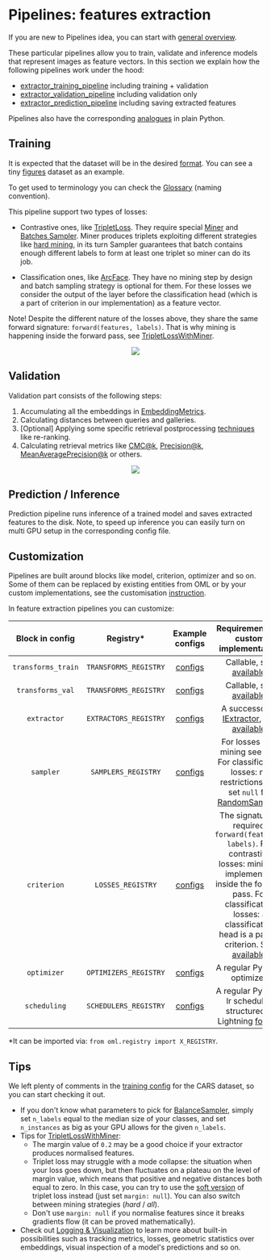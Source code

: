# Pipelines: features extraction

If you are new to Pipelines idea, you can start with
[general overview](https://open-metric-learning.readthedocs.io/en/latest/oml/pipelines_general.html).

These particular pipelines allow you to train, validate and inference models that represent images as feature vectors.
In this section we explain how the following pipelines work under the hood:
* [extractor_training_pipeline](https://open-metric-learning.readthedocs.io/en/latest/contents/lightning.html#extractor-training-pipeline) including training + validation
* [extractor_validation_pipeline](https://open-metric-learning.readthedocs.io/en/latest/contents/lightning.html#extractor-validation-pipeline) including validation only
* [extractor_prediction_pipeline](https://open-metric-learning.readthedocs.io/en/latest/contents/lightning.html#extractor-prediction-pipeline) including saving extracted features

Pipelines also have the corresponding [analogues](https://open-metric-learning.readthedocs.io/en/latest/feature_extraction/python_examples.html) in plain Python.

## Training

It is expected that the dataset will be in the desired
[format](https://open-metric-learning.readthedocs.io/en/latest/oml/data.html).
You can see a tiny
[figures](https://drive.google.com/drive/folders/1plPnwyIkzg51-mLUXWTjREHgc1kgGrF4?usp=share_link)
dataset as an example.

To get used to terminology you can check the
[Glossary](https://github.com/OML-Team/open-metric-learning#faq)
(naming convention).


This pipeline support two types of losses:
* Contrastive ones, like [TripletLoss](https://open-metric-learning.readthedocs.io/en/latest/contents/losses.html#tripletlosswithminer).
  They require special
  [Miner](https://open-metric-learning.readthedocs.io/en/latest/contents/miners.html)
  and
  [Batches Sampler](https://open-metric-learning.readthedocs.io/en/latest/contents/samplers.html).
  Miner produces triplets exploiting different strategies like
  [hard mining](https://open-metric-learning.readthedocs.io/en/latest/contents/miners.html#hardtripletsminer),
  in its turn Sampler guarantees that batch contains enough
  different labels to form at least one triplet so miner can do its job.

* Classification ones, like [ArcFace](https://open-metric-learning.readthedocs.io/en/latest/contents/losses.html#arcfaceloss).
  They have no mining step by design and batch sampling strategy is optional for them.
  For these losses we consider the output of the layer before the classification head (which is a part of criterion in our implementation)
  as a feature vector.

Note! Despite the different nature of the losses above, they share the same forward signature: `forward(features, labels)`.
That is why mining is happening inside the forward pass, see
[TripletLossWithMiner](https://open-metric-learning.readthedocs.io/en/latest/contents/losses.html#tripletlosswithminer).


<div align="center">
<img src="https://i.ibb.co/FYNkbbg/extractor-train.png">
<div align="left">


## Validation

Validation part consists of the following steps:
1. Accumulating all the embeddings in [EmbeddingMetrics](https://open-metric-learning.readthedocs.io/en/latest/contents/metrics.html#embeddingmetrics).
2. Calculating distances between queries and galleries.
3. [Optional] Applying some specific retrieval postprocessing [techniques](https://open-metric-learning.readthedocs.io/en/latest/contents/postprocessing.html) like re-ranking.
4. Calculating retrieval metrics like
   [CMC@k](https://open-metric-learning.readthedocs.io/en/latest/contents/metrics.html#calc-cmc),
   [Precision@k](https://open-metric-learning.readthedocs.io/en/latest/contents/metrics.html#calc-precision),
   [MeanAveragePrecision@k](https://open-metric-learning.readthedocs.io/en/latest/contents/metrics.html#calc-map)
   or others.

<div align="center">
<img src="https://i.ibb.co/kcVb7YH/extractor-validation.png">
<div align="left">


## Prediction / Inference

Prediction pipeline runs inference of a trained model and saves extracted features to the disk.
Note, to speed up inference you can easily turn on multi GPU setup in the corresponding config file.

## Customization

Pipelines are built around blocks like model, criterion, optimizer and so on.
Some of them can be replaced by existing entities from OML or by your custom implementations, see the customisation
[instruction](https://open-metric-learning.readthedocs.io/en/latest/oml/pipelines_general.html#how-to-use-my-own-implementation-of-loss-model-etc).

In feature extraction pipelines you can customize:

|  Block in config   |       Registry*       |                                       Example configs                                        |                                                                                                                                Requirements on custom implementation                                                                                                                                 |
|:------------------:|:---------------------:|:--------------------------------------------------------------------------------------------:|:----------------------------------------------------------------------------------------------------------------------------------------------------------------------------------------------------------------------------------------------------------------------------------------------------:|
| `transforms_train` | `TRANSFORMS_REGISTRY` | [configs](https://github.com/OML-Team/open-metric-learning/tree/main/oml/configs/transforms) |                                                                                             Callable, see [available](https://github.com/OML-Team/open-metric-learning/tree/main/oml/transforms/images).                                                                                             |
|  `transforms_val`  | `TRANSFORMS_REGISTRY` | [configs](https://github.com/OML-Team/open-metric-learning/tree/main/oml/configs/transforms) |                                                                                             Callable, see [available](https://github.com/OML-Team/open-metric-learning/tree/main/oml/transforms/images).                                                                                             |
|    `extractor`     | `EXTRACTORS_REGISTRY` |   [configs](https://github.com/OML-Team/open-metric-learning/tree/main/oml/configs/model)    |                                         A successor of [IExtractor](https://open-metric-learning.readthedocs.io/en/latest/contents/interfaces.html#iextractor), see [available](https://open-metric-learning.readthedocs.io/en/latest/contents/models.html).                                         |
|     `sampler`      |  `SAMPLERS_REGISTRY`  |  [configs](https://github.com/OML-Team/open-metric-learning/tree/main/oml/configs/sampler)   | For losses with mining see [this](https://open-metric-learning.readthedocs.io/en/latest/contents/samplers.html). For classification losses: no restrictions, but set `null` for [RandomSampler](https://pytorch.org/docs/stable/data.html?highlight=random+sampler#torch.utils.data.RandomSampler).  |
|    `criterion`     |   `LOSSES_REGISTRY`   | [configs](https://github.com/OML-Team/open-metric-learning/tree/main/oml/configs/criterion)  | The signature is required: `forward(features, labels)`. For contrastive losses: mining is implemented inside the forward pass. For classification losses: a classification head is a part of criterion. See [available](https://open-metric-learning.readthedocs.io/en/latest/contents/losses.html). |
|    `optimizer`     | `OPTIMIZERS_REGISTRY` | [configs](https://github.com/OML-Team/open-metric-learning/tree/main/oml/configs/optimizer)  |                                                                                                                                     A regular PyTorch optimizer.                                                                                                                                     |
|    `scheduling`    | `SCHEDULERS_REGISTRY` | [configs](https://github.com/OML-Team/open-metric-learning/tree/main/oml/configs/scheduler)  |                                                         A regular PyTorch lr scheduler, structured in Lightning [format](https://github.com/OML-Team/open-metric-learning/blob/main/tests/test_runs/test_pipelines/configs/train.yaml#L51).                                                          |

*It can be imported via: `from oml.registry import X_REGISTRY`.

## Tips

We left plenty of comments in the [training config](https://github.com/OML-Team/open-metric-learning/blob/main/pipelines/features_extraction/extractor_cars/train_cars.yaml)
for the CARS dataset, so you can start checking it out.


* If you don't know what parameters to pick for
  [BalanceSampler](https://open-metric-learning.readthedocs.io/en/latest/contents/samplers.html#balancesampler),
  simply set `n_labels` equal to the median size of your classes, and set `n_instances` as big as your GPU allows for the given `n_labels`.
* Tips for [TripletLossWithMiner](https://open-metric-learning.readthedocs.io/en/latest/contents/losses.html#tripletlosswithminer):
  * The margin value of `0.2` may be a good choice if your extractor produces normalised features.
  * Triplet loss may struggle with a mode collapse: the situation when your loss goes down,
    but then fluctuates on a plateau on the level of margin value, which means that positive and negative distances both equal to zero.
    In this case, you can try to use the [soft version](https://arxiv.org/abs/1703.07737) of triplet loss instead (just set `margin: null`).
    You can also switch between mining strategies (*hard* / *all*).
  * Don't use `margin: null` if you normalise features since it breaks gradients flow (it can be proved mathematically).
* Check out [Logging & Visualization](https://open-metric-learning.readthedocs.io/en/latest/oml/logging.html) to learn more
  about built-in possibilities such as
  tracking metrics, losses, geometric statistics over embeddings, visual inspection of a model's predictions and so on.
